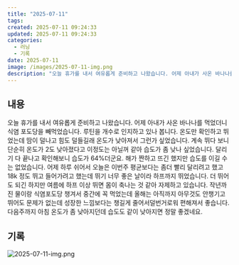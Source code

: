 ```yaml
---
title: "2025-07-11"
tags:
created: 2025-07-11 09:24:33
updated: 2025-07-11 09:24:33
categories:
  - 러닝
  - 기록
date: 2025-07-11
image: /images/2025-07-11-img.png
description: "오늘 휴가를 내서 여유롭게 준비하고 나왔습니다. 어제 아내가 사온 바나나를 먹었더니 식염 포도당을 빼먹었습니다. 루틴을 개수로 인지하고 있나 봅니다. 온도만 확인하고 뛰었는데 땀이 덜나고 힘도 덜들길래 온도가 낮아져서 그런가 싶었습니다. 계속 뛰다 보니 단순히 온도가 2도 낮아졌다고 이"
---
```


## 내용

오늘 휴가를 내서 여유롭게 준비하고 나왔습니다. 어제 아내가 사온 바나나를 먹었더니 식염 포도당을 빼먹었습니다. 루틴을 개수로 인지하고 있나 봅니다.
온도만 확인하고 뛰었는데 땀이 덜나고 힘도 덜들길래 온도가 낮아져서 그런가 싶었습니다. 계속 뛰다 보니 단순히 온도가 2도 낮아졌다고 이정도는 아닐꺼 같아 습도가 좀 낮나 싶었습니다. 달리기 다 끝나고 확인해보니 습도가 64%더군요. 해가 짠하고 뜨긴 했지만 습도를 이길 수는 없었습니다.
어제 하루 쉬어서 오늘은 이번주 평균보다는 좀더 빨리 달리려고 했고 18k 정도 뛰고 들어가려고 했는데 뛰기 너무 좋은 날이라 하프까지 뛰었습니다. 더 뛰어도 되긴 하지만 여름에 하프 이상 뛰면 몸이 축나는 것 같아 자제하고 있습니다. 
작년까진 물이랑 식염포도당 챙겨서 중간에 꼭 먹었는데 올해는 아직까지 아무것도 안챙기고 뛰어도 문제가 없는데 성장한 느낌보다는 챙길게 줄어서덜번거로워 편해져서 좋습니다.
다음주까지 아침 온도가 좀 낮아지던데 습도도 같이 낮아지면 정말 좋겠네요.

## 기록

 
 ![2025-07-11-img.png](/images/2025-07-11-img.png)
